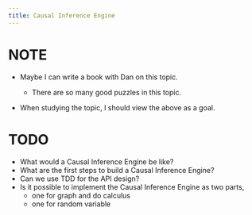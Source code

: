 ```yaml
---
title: Causal Inference Engine
---
```


# NOTE

- Maybe I can write a book with Dan on this topic.

  - There are so many good puzzles in this topic.

- When studying the topic, I should view the above as a goal.

# TODO

- What would a Causal Inference Engine be like?
- What are the first steps to build a Causal Inference Engine?
- Can we use TDD for the API design?
- Is it possible to implement the Causal Inference Engine as two parts,
  - one for graph and do calculus
  - one for random variable
